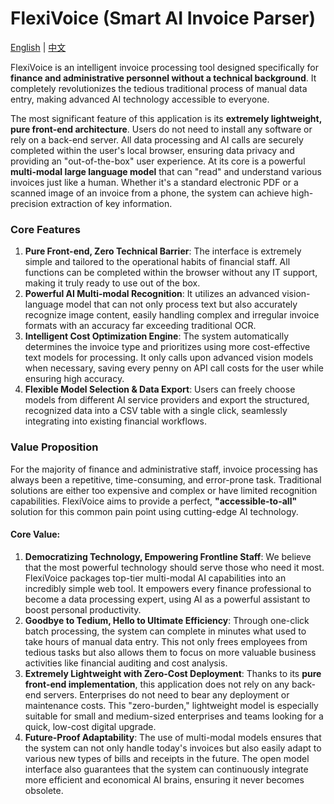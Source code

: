 # FlexiVoice (Smart AI Invoice Parser)

[English](./README.md) | [中文](./README.zh-CN.md)

FlexiVoice is an intelligent invoice processing tool designed specifically for **finance and administrative personnel without a technical background**. It completely revolutionizes the tedious traditional process of manual data entry, making advanced AI technology accessible to everyone.

The most significant feature of this application is its **extremely lightweight, pure front-end architecture**. Users do not need to install any software or rely on a back-end server. All data processing and AI calls are securely completed within the user's local browser, ensuring data privacy and providing an "out-of-the-box" user experience. At its core is a powerful **multi-modal large language model** that can "read" and understand various invoices just like a human. Whether it's a standard electronic PDF or a scanned image of an invoice from a phone, the system can achieve high-precision extraction of key information.

### Core Features

1.  **Pure Front-end, Zero Technical Barrier**: The interface is extremely simple and tailored to the operational habits of financial staff. All functions can be completed within the browser without any IT support, making it truly ready to use out of the box.
2.  **Powerful AI Multi-modal Recognition**: It utilizes an advanced vision-language model that can not only process text but also accurately recognize image content, easily handling complex and irregular invoice formats with an accuracy far exceeding traditional OCR.
3.  **Intelligent Cost Optimization Engine**: The system automatically determines the invoice type and prioritizes using more cost-effective text models for processing. It only calls upon advanced vision models when necessary, saving every penny on API call costs for the user while ensuring high accuracy.
4.  **Flexible Model Selection & Data Export**: Users can freely choose models from different AI service providers and export the structured, recognized data into a CSV table with a single click, seamlessly integrating into existing financial workflows.

### Value Proposition

For the majority of finance and administrative staff, invoice processing has always been a repetitive, time-consuming, and error-prone task. Traditional solutions are either too expensive and complex or have limited recognition capabilities. FlexiVoice aims to provide a perfect, **"accessible-to-all"** solution for this common pain point using cutting-edge AI technology.

#### Core Value:

1.  **Democratizing Technology, Empowering Frontline Staff**: We believe that the most powerful technology should serve those who need it most. FlexiVoice packages top-tier multi-modal AI capabilities into an incredibly simple web tool. It empowers every finance professional to become a data processing expert, using AI as a powerful assistant to boost personal productivity.
2.  **Goodbye to Tedium, Hello to Ultimate Efficiency**: Through one-click batch processing, the system can complete in minutes what used to take hours of manual data entry. This not only frees employees from tedious tasks but also allows them to focus on more valuable business activities like financial auditing and cost analysis.
3.  **Extremely Lightweight with Zero-Cost Deployment**: Thanks to its **pure front-end implementation**, this application does not rely on any back-end servers. Enterprises do not need to bear any deployment or maintenance costs. This "zero-burden," lightweight model is especially suitable for small and medium-sized enterprises and teams looking for a quick, low-cost digital upgrade.
4.  **Future-Proof Adaptability**: The use of multi-modal models ensures that the system can not only handle today's invoices but also easily adapt to various new types of bills and receipts in the future. The open model interface also guarantees that the system can continuously integrate more efficient and economical AI brains, ensuring it never becomes obsolete.
